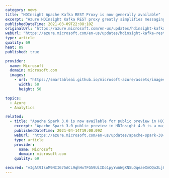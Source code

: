 ```yaml
---
category: news
title: "HDInsight Apache Kafka REST Proxy is now generally available"
excerpt: "Azure HDInsight Kafka REST proxy greatly simplifies messaging architecture patterns by allowing Kafka producers and consumers to be located outside the virtual network and enables working with unsupported languages."
publishedDateTime: 2021-03-09T22:08:10Z
originalUrl: "https://azure.microsoft.com/en-us/updates/hdinsight-kafka-rest-proxy-is-now-generally-available/"
webUrl: "https://azure.microsoft.com/en-us/updates/hdinsight-kafka-rest-proxy-is-now-generally-available/"
type: article
quality: 69
heat: 89
published: true

provider:
  name: Microsoft
  domain: microsoft.com
  images:
    - url: "https://smartableai.github.io/microsoft-azure/assets/images/organizations/microsoft.com-50x50.jpg"
      width: 50
      height: 50

topics:
  - Azure
  - Analytics

related:
  - title: "Apache Spark 3.0 is now available for public preview in HDInsight 4.0."
    excerpt: "Apache Spark 3.0 public preview in HDInsight 4.0 is a major update to Apache Spark and brings significant improvements including better performance and better support for ANSI SQL."
    publishedDateTime: 2021-04-14T19:00:09Z
    webUrl: "https://azure.microsoft.com/en-us/updates/apache-spark-30-is-now-available-for-preview-in-hdi-40/"
    type: article
    provider:
      name: Microsoft
      domain: microsoft.com
    quality: 69

secured: "vIgAt9IsoM9NII675ACL9qhHxTFG59UiIDo1pyYwAWgXNSLQqeaeXmOQo2LjC1DFHws/x1ChGOga/TkMMwVTQzg4+Ga3iVQcsjD1Hx1dwdpi/WIKQIuIvBoEuDzsIFhH2gHOMg31nGciRvXzqGBonJKbJMHqvESI92NJfDsvC12fmNIIONV+7UZS+gcF6Vsl9/YAHvllcRncA7Ff16W3gtuYdhKWbZte7HMJn210Sv5UyOKB6dZvsE4ACJ7DgdvscawZWiR10AK7a4I77kUHEDdxePkrkxQvnDeJfbeIIA59MY7gNwEq5XOehCsemwiXgKQKrpdxMXcCa5E26fUJG1qEciioNHDJIquDyy1f/fk=;mmcSCcMYPZv0ZfAWj66Ehg=="
---
```


